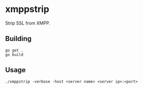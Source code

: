 xmppstrip
====

Strip SSL from XMPP.

Building
----

    go get .
    go build

Usage
----

    ./xmppstrip -verbose -host <server name> <server ip>:<port>
